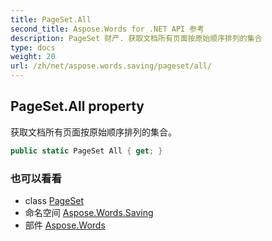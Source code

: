 ```yaml
---
title: PageSet.All
second_title: Aspose.Words for .NET API 参考
description: PageSet 财产. 获取文档所有页面按原始顺序排列的集合
type: docs
weight: 20
url: /zh/net/aspose.words.saving/pageset/all/
---
```

## PageSet.All property

获取文档所有页面按原始顺序排列的集合。

```csharp
public static PageSet All { get; }
```

### 也可以看看

* class [PageSet](../)
* 命名空间 [Aspose.Words.Saving](../../pageset/)
* 部件 [Aspose.Words](../../../)


